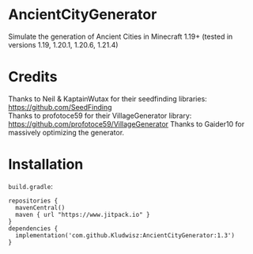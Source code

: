# AncientCityGenerator
Simulate the generation of Ancient Cities in Minecraft 1.19+ (tested in versions 1.19, 1.20.1, 1.20.6, 1.21.4)

# Credits
Thanks to Neil & KaptainWutax for their seedfinding libraries:  https://github.com/SeedFinding                                            
Thanks to profotoce59 for their VillageGenerator library:  https://github.com/profotoce59/VillageGenerator
Thanks to Gaider10 for massively optimizing the generator.

# Installation
`build.gradle`:                                                                                                                                                        

```
repositories {
  mavenCentral()
  maven { url "https://www.jitpack.io" }
}                                                                                      
dependencies {
  implementation('com.github.Kludwisz:AncientCityGenerator:1.3')
}
```

